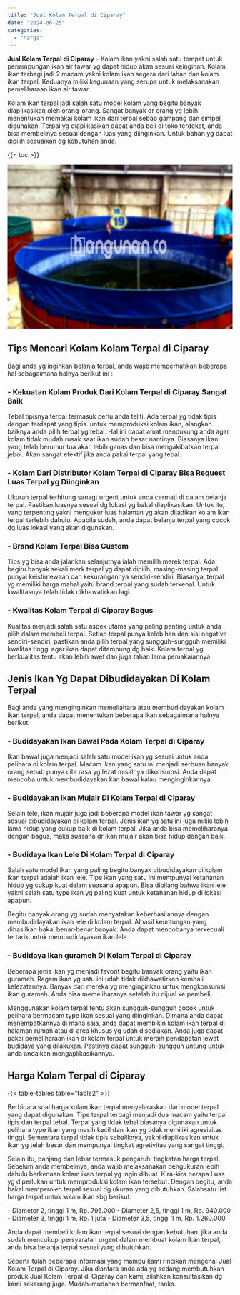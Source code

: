 ```yaml
---
title: "Jual Kolam Terpal di Ciparay"
date: "2024-06-25"
categories: 
  - "harga"
---
```


**Jual Kolam Terpal di Ciparay** – Kolam ikan yakni salah satu tempat untuk penampungan ikan air tawar yg dapat hidup akan sesuai keinginan. Kolam ikan terbagi jadi 2 macam yakni kolam ikan segera dari lahan dan kolam ikan terpal. Keduanya miliki kegunaan yang serupa untuk melaksanakan pemeliharaan ikan air tawar.

Kolam ikan terpal jadi salah satu model kolam yang begitu banyak diaplikasikan oleh orang-orang. Sangat banyak dr orang yg lebih menentukan memakai kolam ikan dari terpal sebab gampang dan simpel digunakan. Terpal yg diaplikasikan dapat anda beli di toko terdekat, anda bisa membelinya sesuai dengan luas yang diinginkan. Untuk bahan yg dapat dipilih sesuaikan dg kebutuhan anda.

{{< toc >}}

![Jual Kolam Terpal di Ciparay](/images/jual-kolam-terpal-31.png)

## Tips Mencari Kolam Kolam Terpal di Ciparay

Bagi anda yg inginkan belanja terpal, anda wajib memperhatikan beberapa hal sebagaimana halnya berikut ini :

### \- Kekuatan Kolam Produk Dari Kolam Terpal di Ciparay Sangat Baik

Tebal tipisnya terpal termasuk perlu anda teliti. Ada terpal yg tidak tipis dengan terdapat yang tipis. untuk memproduksi kolam ikan, alangkah baiknya anda pilih terpal yg tebal. Hal ini dapat amat mendukung anda agar kolam tidak mudah rusak saat ikan sudah besar nantinya. Biasanya ikan yang telah berumur tua akan lebih ganas dan bisa mengakibatkan terpal jebol. Akan sangat efektif jika anda pakai terpal yang tebal.

### \- Kolam Dari Distributor Kolam Terpal di Ciparay Bisa Request Luas Terpal yg Diinginkan

Ukuran terpal terhitung sanagt urgent untuk anda cermati di dalam belanja terpal. Pastikan luasnya sesuai dg lokasi yg bakal diaplikasikan. Untuk itu, yang terpenting yakni mengukur luas halaman yg akan dijadikan kolam ikan terpal terlebih dahulu. Apabila sudah, anda dapat belanja terpal yang cocok dg luas lokasi yang akan digunakan.

### \- Brand Kolam Terpal Bisa Custom

Tips yg bisa anda jalankan selanjutnya ialah memilih merek terpal. Ada begitu banyak sekali merk terpal yg dapat dipilih, masing-masing terpal punyai keistimewaan dan kekurangannya sendiri-sendiri. Biasanya, terpal yg memiliki harga mahal yaitu brand terpal yang sudah terkenal. Untuk kwalitasnya telah tidak dikhawatirkan lagi.

### \- Kwalitas Kolam Terpal di Ciparay Bagus

Kualitas menjadi salah satu aspek utama yang paling penting untuk anda pilih dalam membeli terpal. Setiap terpal punya kelebihan dan sisi negative sendiri-sendiri, pastikan anda pilih terpal yang sungguh-sungguh memiliki kwalitas tinggi agar ikan dapat ditampung dg baik. Kolam terpal yg berkualitas tentu akan lebih awet dan juga tahan lama pemakaiannya.

## Jenis Ikan Yg Dapat Dibudidayakan Di Kolam Terpal

Bagi anda yang menginginkan memeliahara atau membudidayakan kolam ikan terpal, anda dapat menentukan beberapa ikan sebagaimana halnya berikut!

### \- Budidayakan Ikan Bawal Pada Kolam Terpal di Ciparay

Ikan bawal juga menjadi salah satu model ikan yg sesuai untuk anda pelihara di kolam terpal. Macam ikan yang satu ini menjadi serbuan banyak orang sebab punya cita rasa yg lezat misalnya dikonsumsi. Anda dapat mencoba untuk membudidayakan kan bawal kalau menginginkannya.

### \- Budidayakan Ikan Mujair Di Kolam Terpal di Ciparay

Selain lele, ikan mujair juga jadi beberapa model ikan tawar yg sangat sesuai dibudidayakan di kolam terpal. Jenis ikan yg satu ini juga miliki lebih lama hidup yang cukup baik di kolam terpal. Jika anda bisa memeliharanya dengan bagus, maka suasana dr ikan mujair akan bisa hidup dengan baik.

### \- Budidaya Ikan Lele Di Kolam Terpal di Ciparay

Salah satu model ikan yang paling begitu banyak dibudidayakan di kolam ikan terpal adalah ikan lele. Tipe ikan yang satu ini mempunyai ketahanan hidup yg cukup kuat dalam suasana apapun. Bisa dibilang bahwa ikan lele yakni salah satu type ikan yg paling kuat untuk ketahanan hidup di lokasi apapun.

Begitu banyak orang yg sudah menyatakan keberhasilannya dengan membudidayakan ikan lele di kolam terpal. Alhasil keuntungan yang dihasilkan bakal benar-benar banyak. Anda dapat mencobanya terkecuali tertarik untuk membudidayakan ikan lele.

### \- Budidaya Ikan gurameh Di Kolam Terpal di Ciparay

Beberapa jenis ikan yg menjadi favorit begitu banyak orang yaitu ikan gurameh. Ragam ikan yg satu ini udah tidak dikhawatirkan kembali kelezatannya. Banyak dari mereka yg menginginkan untuk mengkonsumsi ikan gurameh. Anda bisa memeliharanya setelah itu dijual ke pembeli.

Menggunakan kolam terpal tentu akan sungguh-sungguh cocok untuk pelihara bermacam type ikan sesuai yang diinginkan. Dimana anda dapat menempatkannya di mana saja, anda dapat membikin kolam ikan terpal di halaman rumah atau di area khusus yg udah disediakan. Anda juga dapat pakai pemeliharaan ikan di kolam terpal untuk meraih pendapatan lewat budidaya yang dilakukan. Pastinya dapat sungguh-sungguh untung untuk anda andaikan mengaplikasikannya.

## Harga Kolam Terpal di Ciparay

{{< table-tables table="table2" >}}

Berbicara soal harga kolam ikan terpal menyelaraskan dari model terpal yang dapat digunakan. Tipe terpal terbagi menjadi dua macam yaitu terpal tipis dan terpal tebal. Terpal yang tidak tebal biasanya digunakan untuk pelihara type ikan yang masih kecil dan ikan yg tidak memiliki agresivitas tinggi. Sementara terpal tidak tipis sebaliknya, yakni diaplikasikan untuk ikan yg telah besar dan mempunyai tingkat agretivitas yang sangat tinggi.

Selain itu, panjang dan lebar termasuk pengaruhi tingkatan harga terpal. Sebelum anda membelinya, anda wajib melaksanakan pengukuran lebih dahulu berkenaan kolam ikan terpal yg ingin dibuat. Kira-kira berapa Luas yg diperlukan untuk memproduksi kolam ikan tersebut. Dengan begitu, anda bakal memperoleh terpal sesuai dg ukuran yang dibutuhkan. Salahsatu list harga terpal untuk kolam ikan sbg berikut:

\- Diameter 2, tinggi 1 m, Rp. 795.000 - Diameter 2,5, tinggi 1 m, Rp. 940.000 - Diameter 3, tinggi 1 m, Rp. 1 juta - Diameter 3,5, tinggi 1 m, Rp. 1.260.000

Anda dapat membeli kolam ikan terpal sesuai dengan kebutuhan. jika anda sudah mencukupi persyaratan urgent dalam membuat kolam ikan terpal, anda bisa belanja terpal sesuai yang dibutuhkan.

Seperti itulah beberapa informasi yang mampu kami rincikan mengenai Jual Kolam Terpal di Ciparay. Jika diantara anda ada yg sedang membutuhkan produk Jual Kolam Terpal di Ciparay dari kami, silahkan konsultasikan dg kami sekarang juga. Mudah-mudahan bermanfaat, tanks.
